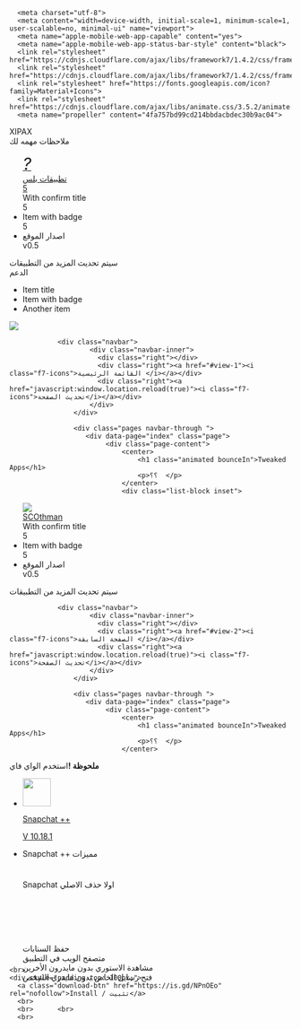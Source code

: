 <html><head>
      
      <meta charset="utf-8">
      <meta content="width=device-width, initial-scale=1, minimum-scale=1, user-scalable=no, minimal-ui" name="viewport">
      <meta name="apple-mobile-web-app-capable" content="yes">
      <meta name="apple-mobile-web-app-status-bar-style" content="black">
      <link rel="stylesheet" href="https://cdnjs.cloudflare.com/ajax/libs/framework7/1.4.2/css/framework7.ios.min.css">
      <link rel="stylesheet" href="https://cdnjs.cloudflare.com/ajax/libs/framework7/1.4.2/css/framework7.ios.colors.min.css">
	  <link rel="stylesheet" href="https://fonts.googleapis.com/icon?family=Material+Icons">
	  <link rel="stylesheet" href="https://cdnjs.cloudflare.com/ajax/libs/animate.css/3.5.2/animate.css">
      <meta name="propeller" content="4fa757bd99cd214bbdacbdec30b9ac04">
<link href="https://fonts.googleapis.com/css?family=Changa" rel="stylesheet">
<link rel="stylesheet" href="https://cdnjs.cloudflare.com/ajax/libs/font-awesome/4.7.0/css/font-awesome.min.css">
<style>

		  body{
font-family: 'Changa', sans-serif;

		  }
		.danger {
    background-color: #ffdddd;
    border-right: 6px solid #f44336;
}

.success {
    background-color: #ddffdd;
    border-right: 6px solid #4CAF50;
}

.info {
    background-color: #e7f3fe;
    border-right: 6px solid #2196F3;
}


.warning {
    background-color: #ffffcc;
    border-right: 6px solid #ffeb3b;
}  

    .download-btn {
    color: white;
    text-decoration: none;
    background: rgba(23, 48, 74, 0.98);
    padding-top: 13px !important;
    padding-right: 40px !important;
    padding-left: 40px !important;
    padding-bottom: 13px !important;
    border-radius: 100px;
    font-weight: normal;
}
</style>

</head><body class="framework7-root">

<div class="views">
<div class="view tab active" id="view-1" data-page="index">
<div class="pages">
<div data-page="home" class="page navbar-fixed">
<div class="navbar">
<div class="navbar-inner">
<div class="left"> </div>
<div class="center" style="left: 0px;">XIPAX</div>
<div class="right"> </div>
</div>
</div>
<div class="page-content">
<div class="content-block-title">ملاحظات مهمه لك</div>
<div class="list-block inset">
<ul>
<a href="#view-2" class="item-link item-content">
<div class="item-media"><i style="font-size:30px" class="fa">?</i></div>
<div class="item-inner">
<div class="item-title">تطبيقات بلس</div>
<div class="item-after"> <span class="badge bg-red">5</span></div>
</div></a>
<div class="swipeout-content item-content">
<div class="item-media"><i class="icon icon-f7"></i></div>
<div class="item-inner">
<div class="item-title">With confirm title</div>
<div class="item-after"> <span class="badge bg-red">5</span></div>
</div>
</div>

<li class="item-content">
<div class="item-media"><i class="icon icon-f7"></i></div>
<div class="item-inner">
<div class="item-title">Item with badge</div>
<div class="item-after"> <span class="badge">5</span></div>
</div>
</li>
<li class="item-content">
<div class="item-media"><i class="icon icon-f7"></i></div>
<div class="item-inner">
<div class="item-title">اصدار الموقع</div>
<div class="item-after">v0.5</div>
</div>
</li>
</ul>
<div class="list-block-label">سيتم تحديث المزيد من التطبيقات </div>
</div>
<div class="content-block-title">الدعم</div>
<div class="list-block">
<ul>
<li class="item-content">
<div class="item-inner">
<div class="item-title">Item title</div>
</div>
</li>
<li class="item-content">
<div class="item-inner">
<div class="item-title">Item with badge</div>
</div>
</li>
<li class="item-content">
<div class="item-inner">
<div class="item-title">Another item</div>
</div>
</li>
</ul>
</div>
<script data-cfasync='false' type='text/javascript' src='//p262609.clksite.com/adServe/banners?tid=262609_506038_0'></script>
<a href="https://www.revenuehits.com/lps/pubref/?ref=@RH@yJSv5Lpn3g9UA-4AxXY8o-iYnnC3Du8g" target="_blank"><img src="https://revenuehits.com/publishers/media/img/v5/250x250_v5.jpg" border="0"></a> 
<script data-cfasync='false' type='text/javascript' src='//p262609.clksite.com/adServe/banners?tid=262609_506038_1&type=footer&size=468x60'></script>
    
</div>
</div>
</div>
</div>
</div>
<script type="text/javascript" src="../dist/js/framework7.min.js"></script>
<script>var myApp = new Framework7();</script>


<div class="view tab active" id="view-2" data-page="index">


				<div class="navbar">
						<div class="navbar-inner">
						  <div class="right"></div>
                          <div class="right"><a href="#view-1"><i class="f7-icons">القائمة الرئيسية </i></a></div>
						  <div class="right"><a href="javascript:window.location.reload(true)"><i class="f7-icons">تحديث الصفحة</i></a></div>
						</div>
					</div>

					<div class="pages navbar-through ">
					   <div data-page="index" class="page">
							<div class="page-content">
								<center>
									<h1 class="animated bounceIn">Tweaked Apps</h1>
									<p>؟؟  </p>
								</center>
                                <div class="list-block inset">
<ul>
<a href="#view-3" class="item-link item-content"><img class="detailicon shadow" src="http://is1.mzstatic.com/image/thumb/Purple127/v4/13/e4/30/13e430d1-de08-21f2-5621-d53185901100/source/30x30bb.jpg">
<div class="item-media"></div>
<div class="item-inner">
<div class="item-title">SCOthman</div>
<div class="item-after">
</div>
</div></a>

<div class="swipeout-content item-content">
<div class="item-media"><i class="icon icon-f7"></i></div>
<div class="item-inner">
<div class="item-title">With confirm title</div>
<div class="item-after"> <span class="badge bg-red">5</span></div>
</div>
</div>

<li class="item-content">
<div class="item-media"><i class="icon icon-f7"></i></div>
<div class="item-inner">
<div class="item-title">Item with badge</div>
<div class="item-after"> <span class="badge">5</span></div>
</div>
</li>
<li class="item-content">
<div class="item-media"><i class="icon icon-f7"></i></div>
<div class="item-inner">
<div class="item-title">اصدار الموقع</div>
<div class="item-after">v0.5</div>
</div>
</li>
</ul>
<div class="list-block-label">سيتم تحديث المزيد من التطبيقات </div>
</div>
							</div>
						</div>
					</div>
			  </div>
              <script type="text/javascript" src="../dist/js/framework7.min.js"></script>
<script>var myApp = new Framework7();</script>

<div class="view tab active" id="view-3" data-page="index">


				<div class="navbar">
						<div class="navbar-inner">
						  <div class="right"></div>
                          <div class="right"><a href="#view-2"><i class="f7-icons">الصفحة السابقة </i></a></div>
						  <div class="right"><a href="javascript:window.location.reload(true)"><i class="f7-icons">تحديث الصفحة</i></a></div>
						</div>
					</div>

					<div class="pages navbar-through ">
					   <div data-page="index" class="page">
							<div class="page-content">
								<center>
									<h1 class="animated bounceIn">Tweaked Apps</h1>
									<p>؟؟  </p>
								</center>
<div class="list-block media-list inset shadow"><div class="info">
  <p><strong>ملحوظة !</strong>استخدم الواي فاي  </p>
</div>

<ul>
<li>
<a href="itms-services://?action=download-manifest&amp;url=https://cdn.appvalley.vip/ipa/scp.plist" class="link external item-link item-content">
<div class="item-media"><img class="usefullinks" src="https://cdn1.iconfinder.com/data/icons/social-media-2112/29/Asset_7-128.png" width="50"></div>
<div class="item-inner">
<div class="item-title-row">
<p>
Snapchat ++<br>
           <p>
V 10.18.1<br>
           
</div>

</div>
</a>
</li>
</ul>
</div>

<div class="list-block media-list inset shadow">
<ul>
<li>
<p> Snapchat ++&#8203; مميزات <br>
</p><div class="item-inner" style="
    padding-top: 10px;
    padding-right: 15px;
    padding-bottom: 0px;
    padding-left: 0px;
    width: 275px;
">
<div class="item-title-row" style="
    width: 270px;
    height: 140px;
">

<p style="
    width: 300px;
    height: 100px;
"> Snapchat اولا حذف  الاصلي <br>

حفظ السنابات<br>
متصفح الويب في التطبيق <br>مشاهدة الاستوري بدون مايدرون الأخرين<br>
فتح رسايل الخاص بدون مايدري الشخص 


<br>

</p></div>

</div>

</li>
</ul>
</div>

    <br>
    <div style="padding-top: 100px;"> 
      <a class="download-btn" href="https://is.gd/NPnOEo" rel="nofollow">Install / تثبيت</a>
      <br>
      <br>      <br>
      <br>











<div style="text-align: center;"><div style="position:relative; top:0; margin-right:auto;margin-left:auto; z-index:99999">

</div></div></body></html>

